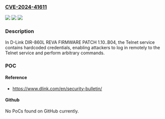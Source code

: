### [CVE-2024-41611](https://cve.mitre.org/cgi-bin/cvename.cgi?name=CVE-2024-41611)
![](https://img.shields.io/static/v1?label=Product&message=n%2Fa&color=blue)
![](https://img.shields.io/static/v1?label=Version&message=n%2Fa&color=blue)
![](https://img.shields.io/static/v1?label=Vulnerability&message=n%2Fa&color=brighgreen)

### Description

In D-Link DIR-860L REVA FIRMWARE PATCH 1.10..B04, the Telnet service contains hardcoded credentials, enabling attackers to log in remotely to the Telnet service and perform arbitrary commands.

### POC

#### Reference
- https://www.dlink.com/en/security-bulletin/

#### Github
No PoCs found on GitHub currently.


